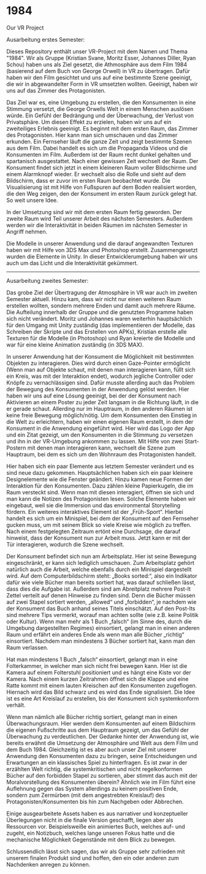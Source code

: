 # 1984
Our VR Project

Ausarbeitung erstes Semester:

Dieses Repository enthält unser VR-Project mit dem Namen und Thema "1984".
Wir als Gruppe (Kristian Svane, Moritz Esser, Johannes Diller, Ryan Schou) haben uns als Ziel gesetzt, die Athmosphäre aus dem Film 1984 (basierend auf dem Buch von George Orwell) in VR zu übertragen. Dafür haben wir den Film gesichtet und uns auf eine bestimmte Szene geeinigt, die wir in abgewandelter Form in VR umsetzten wollten. Geeinigt, haben wir uns auf das Zimmer des Protagonisten. 

Das Ziel war es, eine Umgebung zu erstellen, die den Konsumenten in eine Stimmung versetzt, die George Orwells Welt in einem Menschen auslösen würde. Ein Gefühl der Bedrängung und der Überwachung, der Verlust von Privatsphäre. Um diesen Effekt zu erzielen, haben wir uns auf ein zweiteiliges Erlebnis geeinigt. Es beginnt mit dem ersten Raum, das Zimmer des Protagonisten. Hier kann man sich umschauen und das Zimmer erkunden. Ein Fernseher läuft die ganze Zeit und zeigt bestimmte Szenen aus dem Film. Dabei handelt es sich um die Propaganda Videos und die Konsumenten im Film. Außerdem ist der Raum recht dunkel gehalten und spartanisch ausgestattet. Nach einer gewissen Zeit wechselt der Raum. Der Konsument findet sich jetzt in einem kleineren Raum voller Bildschirme und einem Alarmknopf wieder. Er wechselt also die Rolle und sieht auf dem Bildschirm, dass er zuvor im ersten Raum beobachtet wurde. Die Visualisierung ist mit Hilfe von Fußspuren auf dem Boden realisiert worden, die den Weg zeigen, den der Konsument im ersten Raum zurück gelegt hat. So weit unsere Idee. 

In der Umsetzung sind wir mit dem ersten Raum fertig geworden. Der zweite Raum wird Teil unserer Arbeit des nächsten Semesters. Außerdem werden wir die Interaktivität in beiden Räumen im nächsten Semester in Angriff nehmen.

Die Modelle in unserer Anwendung und die darauf angewandten Texturen haben wir mit Hilfe von 3DS Max und Photoshop erstellt. Zusammengesetzt wurden die Elemente in Unity. In dieser Entwicklerumgebung haben wir uns auch um das Licht und die Interaktivität gekümmert. 
______________________________________________________________________________________________________________________________


Ausarbeitung zweites Semester:

Das grobe Ziel der Übertragung der Atmosphäre in VR war auch im zweiten Semester aktuell. Hinzu kam, dass wir nicht nur einen weiteren Raum erstellen wollten, sondern mehrere Enden und damit auch mehrere Räume. Die Aufteilung innerhalb der Gruppe und die genutzten Programme haben sich nicht verändert. Moritz und Johannes waren weiterhin hauptsächlich für den Umgang mit Unity zuständig (das implementieren der Modelle, das Schreiben der Skripte und das Erstellen von APKs), Kristian erstelle alle Texturen für die Modelle (in Photoshop) und Ryan kreierte die Modelle und war für eine kleine Animation zuständig (in 3DS MAX). 

In unserer Anwendung hat der Konsument die Möglichkeit mit bestimmten Objekten zu interagieren. Dies wird durch einen Gaze-Pointer ermöglicht (Wenn man auf Objekte schaut, mit denen man interagieren kann, füllt sich ein Kreis, was mit der Interaktion endet), wodurch jegliche Controller oder Knöpfe zu vernachlässigen sind. Dafür musste allerding auch das Problem der Bewegung des Konsumenten in der Anwendung gelöst werden.  Hier haben wir uns auf eine Lösung geeinigt, bei der der Konsument nach Aktivieren an einem Poster zu jeder Zeit langsam in die Richtung läuft, in die er gerade schaut. Allerding nur im Hauptraum, in den anderen Räumen ist keine freie Bewegung möglich/nötig.
Um dem Konsumenten den Einstieg in die Welt zu erleichtern, haben wir einen eigenen Raum erstellt, in dem der Konsument in die Anwendung eingeführt wird. Hier wird das Logo der App und ein Zitat gezeigt, um den Konsumenten in die Stimmung zu versetzen und ihn in der VR-Umgebung ankommen zu lassen. Mit Hilfe von zwei Start-Postern mit denen man interagieren kann, wechselt die Szene zum Hauptraum, bei dem es sich um den Wohnraum des Protagonisten handelt. 

Hier haben sich ein paar Elemente aus letztem Semester verändert und es sind neue dazu gekommen. Hauptsächlichen haben sich ein paar kleinere Designelemente wie die Fenster geändert. Hinzu kamen neue Formen der Interaktion für den Konsumenten. Dazu zählen kleine Papierkugeln, die im Raum versteckt sind. Wenn man mit diesen interagiert, öffnen sie sich und man kann die Notizen des Protagonisten lesen. Solche Elemente haben wir eingebaut, weil sie die Immersion und das environmental Storytelling fördern. Ein weiteres interaktives Element ist der „Früh-Sport“. Hierbei handelt es sich um ein Minispiel, bei dem der Konsument auf den Fernseher gucken muss, um mit seinem Blick so viele Kreise wie möglich zu treffen. Nach einem festgelegten Zeitraum ertönt eine Durchsage, die darauf hinweist, dass der Konsument nun zur Arbeit muss. Jetzt kann er mit der Tür interagieren, wodurch die Szene wechselt.

Der Konsument befindet sich nun am Arbeitsplatz. Hier ist seine Bewegung eingeschränkt, er kann sich lediglich umschauen. Zum Arbeitsplatz gehört natürlich auch die Arbeit, welche ebenfalls durch ein Minispiel dargestellt wird. Auf dem Computerbildschirm steht: „Books sorted:“, also ein Indikator dafür wie viele Bücher man bereits sortiert hat, was darauf schließen lässt, dass dies die Aufgabe ist. Außerdem sind am Abreitplatz mehrere Post-It Zettel verteilt auf denen Hinweise zu finden sind. Denn die Bücher müssen auf zwei Stapel sortiert werden, „allowed“ und „forbidden“, je nachdem wie der Konsument das Buch anhand seines Titels einschätzt. Auf den Post-Its sind mehrere Tips vermerkt, worauf man achten sollte (wie z.B. keine Politik oder Kultur). Wenn man mehr als 1 Buch „falsch“ (im Sinne des, durch die Umgebung dargestellten Regimes) einsortiert, gelangt man in einen anderen Raum und erfährt ein anderes Ende als wenn man alle Bücher „richtig“ einsortiert. Nachdem man mindestens 3 Bücher sortiert hat, kann man den Raum verlassen.

Hat man mindestens 1 Buch „falsch“ einsortiert, gelangt man in eine Folterkammer, in welcher man sich nicht frei bewegen kann. Hier ist die Kamera auf einem Folterstuhl positioniert und es hängt eine Kiste vor der Kamera. Nach einem kurzen Zeitrahmen öffnet sich die Klappe und eine Ratte kommt mit einem lauten Kreischen auf den Konsumenten zugeflogen. Hiernach wird das Bild schwarz und es wird das Ende signalisiert. Die Idee ist es eine Art Kreislauf zu erstellen, bis der Konsument sich systemkonform verhält. 

Wenn man nämlich alle Bücher richtig sortiert, gelangt man in einen Überwachungsraum. Hier werden dem Konsumenten auf einem Bildschirm die eigenen Fußschritte aus dem Hauptraum gezeigt, um das Gefühl der Überwachung zu verdeutlichen. 
Der Gedanke hinter der Anwendung ist, wie bereits erwähnt die Umsetzung der Atmosphäre und Welt aus dem Film und dem Buch 1984.  Gleichzeitig ist es aber auch unser Ziel mit unserer Anwendung den Konsumenten dazu zu bringen, seine Entscheidungen und Erwartungen an ein klassisches Spiel zu hinterfragen. Es ist zwar in der erzählten Welt richtig, die systemkritischen und nicht regelkonformen Bücher auf den forbidden Stapel zu sortieren, aber stimmt das auch mit der Moralvorstellung des Konsumenten überein? Ähnlich wie im Film führt eine Auflehnung gegen das System allerdings zu keinem positiven Ende, sondern zum Zermürben (mit dem angestrebten Kreislauf) des Protagonisten/Konsumenten bis hin zum Nachgeben oder Abbrechen. 

Einige ausgearbeitete Assets haben es aus narrativer und konzeptueller Überlegungen nicht in die finale Version geschafft, liegen aber als Ressourcen vor. Beispielsweiße ein animiertes Buch, welches auf- und zugeht, ein Notizbuch, welches lange unseren Fokus hatte und die mechanische Möglichkeit Gegenstände mit dem Blick zu bewegen. 

Schlussendlich lässt sich sagen, das wir als Gruppe sehr zufrieden mit unserem finalen Produkt sind und hoffen, den ein oder anderen zum Nachdenken anregen zu können. 
